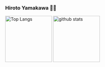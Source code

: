 ### Hiroto Yamakawa 🍶😋

<p align="left"> 
  <img alt="Top Langs" height="150px" src="https://github-readme-stats.vercel.app/api/top-langs/?username=gishi-yama&layout=compact&show_icons=true" />
  <img alt="github stats" height="150px" src="https://github-readme-stats.vercel.app/api?username=gishi-yama&show_icons=ture" />
</p>

<!--
**gishi-yama/gishi-yama** is a ✨ _special_ ✨ repository because its `README.md` (this file) appears on your GitHub profile.

Here are some ideas to get you started:

- 🔭 I’m currently working on ...
- 🌱 I’m currently learning ...
- 👯 I’m looking to collaborate on ...
- 🤔 I’m looking for help with ...
- 💬 Ask me about ...
- 📫 How to reach me: ...
- 😄 Pronouns: ...
- ⚡ Fun fact: ...
-->
